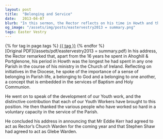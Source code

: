 ```yaml
---
layout: post
title:  "Belonging and Service"
date:   2013-04-07
blurb: "In this sermon, the Rector reflects on his time in Howth and the importance of a sense of belonging in Parish life. He discusses the development of youth work and the contributions of various youth workers. He concludes by announcing new appointments within the Parish."
og_image: "/assets/img/posts/eastervestry2013 = summary.png"
tags: Easter Vestry
---    
```

<div class="tag-pills">
    {% for tag in page.tags %}
    <a href="{{ site.baseurl }}/tag/{{ tag | slugify }}" class="tag-pill">{{ tag }}</a>
    {% endfor %}
</div>
[Original PDF](/assets/pdf/eastervestry2013 = summary.pdf)
In his address, the Rector remarked that, apart from the 16 years he spent in Ahoghill & Portglenone, his period in Howth was the longest he had spent in any one Parish in the course of his ministry in the Church of Ireland. Reflecting on initiatives in the Diocese, he spoke of the importance of a sense of belonging in Parish life, a belonging to God and a belonging to one another, a concept that is embedded in the services of Baptism and Holy Communion.

He went on to speak of the development of our Youth work, and the distinctive contribution that each of our Youth Workers have brought to this position. He then thanked the various people who have worked so hard in a voluntary capacity in the service of the Parish.

He concluded his address in announcing that Mr Eddie Kerr had agreed to act as Rector’s Church Warden for the coming year and that Stephen Shaw had agreed to act as Glebe Warden.
